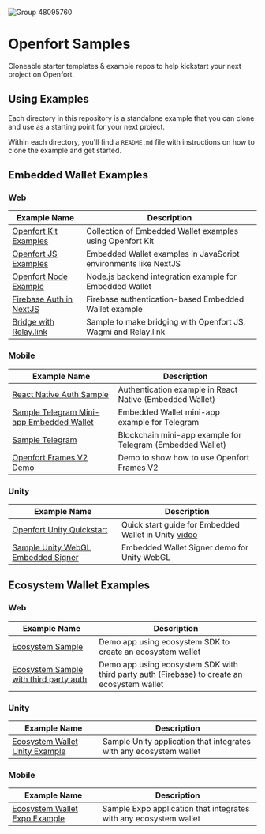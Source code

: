 ![Group 48095760](https://github.com/user-attachments/assets/ce49cf85-7e38-4ff5-9ff0-05042667a3d8)

# Openfort Samples

Cloneable starter templates & example repos to help kickstart your next project on Openfort.

## Using Examples

Each directory in this repository is a standalone example that you can clone and use as a starting point for your next project.

Within each directory, you'll find a `README.md` file with instructions on how to clone the example and get started.


## Embedded Wallet Examples

### Web

| Example Name                                                                                                              | Description                                                                                     | 
| ------------------------------------------------------------------------------------------------------------------------ | ----------------------------------------------------------------------------------------------- |
| [Openfort Kit Examples](https://github.com/openfort-xyz/openfort-kit/tree/main/examples)                                    | Collection of Embedded Wallet examples using Openfort Kit                                        |
| [Openfort JS Examples](https://github.com/openfort-xyz/openfort-js/tree/main/examples/apps)                                     | Embedded Wallet examples in JavaScript environments like NextJS                                  |
| [Openfort Node Example](https://github.com/openfort-xyz/openfort-node/tree/main/example)                                    | Node.js backend integration example for Embedded Wallet                                         |
| [Firebase Auth in NextJS](https://github.com/openfort-xyz/embedded-wallet-firebase-auth-sample-nextjs)                                                | Firebase authentication-based Embedded Wallet example                                           |
| [Bridge with Relay.link](https://github.com/openfort-xyz/reservoir0x-relay-embeddedwallet)  | Sample to make bridging with Openfort JS, Wagmi and Relay.link | 

### Mobile
| Example Name                                                                                                              | Description                                                                                     | 
| ------------------------------------------------------------------------------------------------------------------------ | ----------------------------------------------------------------------------------------------- |
| [React Native Auth Sample](https://github.com/openfort-xyz/react-native-auth-sample)                                        | Authentication example in React Native (Embedded Wallet)                                         |
| [Sample Telegram Mini-app Embedded Wallet](https://github.com/openfort-xyz/sample-telegram-mini-app-Embedded-Wallet)        | Embedded Wallet mini-app example for Telegram                                                   |
| [Sample Telegram](https://github.com/openfort-xyz/sample-telegram)                                                          | Blockchain mini-app example for Telegram (Embedded Wallet)                                      |
| [Openfort Frames V2 Demo](https://github.com/smarthug/openfort-frames-v2-demo) | Demo to show how to use Openfort Frames V2 |

### Unity

| Example Name                                                                                                              | Description                                                                                     | 
| ------------------------------------------------------------------------------------------------------------------------ | ----------------------------------------------------------------------------------------------- |
| [Openfort Unity Quickstart](https://github.com/smarthug/openfort-unity-quickstart)                               | Quick start guide for Embedded Wallet in Unity   [video](https://youtu.be/IZ7-bLpvTPA?si=sK7LOOUfZ4GgOxrs)
| [Sample Unity WebGL Embedded Signer](https://github.com/openfort-xyz/sample-unity-webgl-embedded-signer)                    | Embedded Wallet Signer demo for Unity WebGL                                                     |
                                               


## Ecosystem Wallet Examples
### Web
| Example Name                                                                                                              | Description                                                                                     | 
| ------------------------------------------------------------------------------------------------------------------------ | ----------------------------------------------------------------------------------------------- |
| [Ecosystem Sample](https://github.com/openfort-xyz/ecosystem-sample)                                                         | Demo app using ecosystem SDK to create an ecosystem wallet                       |
| [Ecosystem Sample with third party auth](https://github.com/openfort-xyz/ecosystem-sample/tree/feat/third-party-auth)                                                         | Demo app using ecosystem SDK with third party auth (Firebase) to create an ecosystem wallet                       |

### Unity
| Example Name                                                                                                              | Description                                                                                     | 
| ------------------------------------------------------------------------------------------------------------------------ | ----------------------------------------------------------------------------------------------- |
| [Ecosystem Wallet Unity Example](https://github.com/openfort-xyz/mobile-wallet-protocol-unity-client/tree/main/Project)                              | Sample Unity application that integrates with any ecosystem wallet                                |


### Mobile
| Example Name                                                                                                              | Description                                                                                     | 
| ------------------------------------------------------------------------------------------------------------------------ | ----------------------------------------------------------------------------------------------- |
| [Ecosystem Wallet Expo Example](https://github.com/openfort-xyz/ecosystem-wallet-expo-example)                              | Sample Expo application that integrates with any ecosystem wallet                                |
